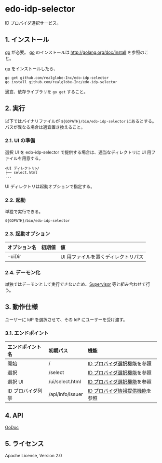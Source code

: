 <!--
Copyright 2015 realglobe, Inc.

Licensed under the Apache License, Version 2.0 (the "License");
you may not use this file except in compliance with the License.
You may obtain a copy of the License at

    http://www.apache.org/licenses/LICENSE-2.0

Unless required by applicable law or agreed to in writing, software
distributed under the License is distributed on an "AS IS" BASIS,
WITHOUT WARRANTIES OR CONDITIONS OF ANY KIND, either express or implied.
See the License for the specific language governing permissions and
limitations under the License.
-->


# edo-idp-selector

ID プロバイダ選択サービス。


## 1. インストール

[go] が必要。
[go] のインストールは http://golang.org/doc/install を参照のこと。

[go] をインストールしたら、

```shell
go get github.com/realglobe-Inc/edo-idp-selector
go install github.com/realglobe-Inc/edo-idp-selector
```

適宜、依存ライブラリを `go get` すること。


## 2. 実行

以下ではバイナリファイルが `${GOPATH}/bin/edo-idp-selector` にあるとする。
パスが異なる場合は適宜置き換えること。


### 2.1. UI の準備

選択 UI を edo-idp-selector で提供する場合は、適当なディレクトリに UI 用ファイルを用意する。

```
<UI ディレクトリ>/
├── select.html
...
```

UI ディレクトリは起動オプションで指定する。


### 2.2. 起動

単独で実行できる。

```shell
${GOPATH}/bin/edo-idp-selector
```

### 2.3. 起動オプション

|オプション名|初期値|値|
|:--|:--|:--|
|-uiDir||UI 用ファイルを置くディレクトリパス|


### 2.4. デーモン化

単独ではデーモンとして実行できないため、[Supervisor] 等と組み合わせて行う。


## 3. 動作仕様

ユーザーに IdP を選択させて、その IdP にユーザーを受け渡す。

### 3.1. エンドポイント

|エンドポイント名|初期パス|機能|
|:--|:--|:--|
|開始|/|[ID プロバイダ選択機能](/page/idpselect)を参照|
|選択|/select|[ID プロバイダ選択機能](/page/idpselect)を参照|
|選択 UI|/ui/select.html|[ID プロバイダ選択機能](/page/idpselect)を参照|
|ID プロバイダ列挙|/api/info/issuer|[ID プロバイダ情報提供機能](/api/idp)を参照|


## 4. API

[GoDoc](http://godoc.org/github.com/realglobe-Inc/edo-idp-selector)


## 5. ライセンス

Apache License, Version 2.0

[Supervisor]: http://supervisord.org/
[go]: http://golang.org/
